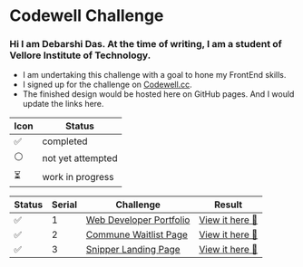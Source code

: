 # Codewell Challenge
### Hi I am Debarshi Das. At the time of writing, I am a student of Vellore Institute of Technology.
- I am undertaking this challenge with a goal to hone my FrontEnd skills.
- I signed up  for the challenge on [Codewell.cc](https://www.codewell.cc/challenges).  
- The finished design would be hosted here on GitHub pages. And I would update the links here.

| Icon | Status |
---- | ----
✅ | completed
⚪ | not yet attempted
⏳ | work in progress

| Status | Serial | Challenge | Result |
---- | ---- | ---- | ---- 
✅ | 1 | [Web Developer Portfolio](https://www.codewell.cc/challenges/web-developer-portfolio--617d4897a383e41090a3e46f) | [View it here 📃](https://codewell-web-dev-portfolio.netlify.app) |
✅ | 2 | [Commune Waitlist Page](https://www.codewell.cc/challenges/commune-waitlist-page--608d9565747bad001532bd64) | [View it here 📃](https://codewell-commune-waitlistpage.netlify.app/) |
✅ | 3 | [Snipper Landing Page](https://www.codewell.cc/challenges/snipper-landing-page--608bbe67e0984a001540d79b) | [View it here 📃](https://snipper-landing-codewell.netlify.app/) |
